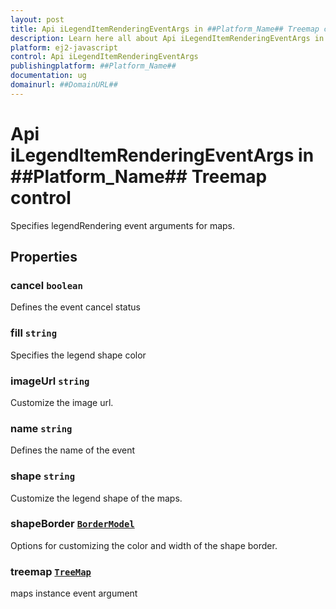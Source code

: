 ```yaml
---
layout: post
title: Api iLegendItemRenderingEventArgs in ##Platform_Name## Treemap control | Syncfusion
description: Learn here all about Api iLegendItemRenderingEventArgs in Syncfusion ##Platform_Name## Treemap control of Syncfusion Essential JS 2 and more.
platform: ej2-javascript
control: Api iLegendItemRenderingEventArgs 
publishingplatform: ##Platform_Name##
documentation: ug
domainurl: ##DomainURL##
---
```


# Api iLegendItemRenderingEventArgs in ##Platform_Name## Treemap control

Specifies legendRendering event arguments for maps.

## Properties

### cancel `boolean`

Defines the event cancel status

### fill `string`

Specifies the legend shape color

### imageUrl `string`

Customize the image url.

### name `string`

Defines the name of the event

### shape `string`

Customize the legend shape of the maps.

### shapeBorder [`BorderModel`](./api-borderModel.html)

Options for customizing the color and width of the shape border.

### treemap [`TreeMap`](./api-treeMap.html)

maps instance event argument

